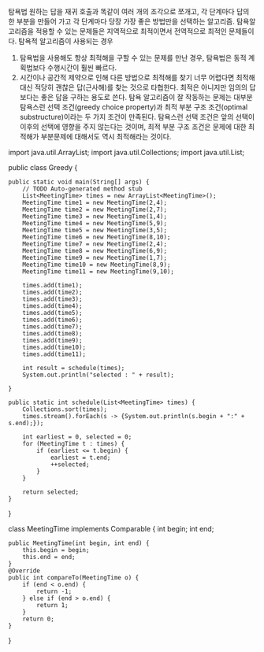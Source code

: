 탐욕법
원하는 답을 재귀 호출과 똑같이 여러 개의 조각으로 쪼개고, 각 단계마다 답의 한 부분을 만들어 가고 각 단계마다 당장 가장 좋은 방법만을 선택하는 알고리즘.
탐욕알고리즘을 적용할 수 있는 문제들은 지역적으로 최적이면서 전역적으로 최적인 문제들이다.
탐욕적 알고리즘이 사용되는 경우
1. 탐욕법을 사용해도 항상 최적해을 구할 수 있는 문제를 만난 경우, 탐욕법은 동적 계획법보다 수행시간이 훨씬 빠르다.
2. 시간이나 공간적 제약으로 인해 다른 방법으로 최적해를 찾기 너무 어렵다면 최적해 대신 적당히 괜찮은 답(근사해)를 찾는 것으로 타협한다. 최적은 아니지만 임의의 답보다는 좋은 답을 구하는 용도로 쓴다.
탐욕 알고리즘이 잘 작동하는 문제는 대부분 탐욕스런 선택 조건(greedy choice property)과 최적 부분 구조 조건(optimal substructure)이라는 두 가지 조건이 만족된다. 탐욕스런 선택 조건은 앞의 선택이 이후의 선택에 영향을 주지 않는다는 것이며, 최적 부분 구조 조건은 문제에 대한 최적해가 부분문제에 대해서도 역시 최적해라는 것이다.

import java.util.ArrayList;
import java.util.Collections;
import java.util.List;

public class Greedy {

	public static void main(String[] args) {
		// TODO Auto-generated method stub
		List<MeetingTime> times = new ArrayList<MeetingTime>();
		MeetingTime time1 = new MeetingTime(2,4);
		MeetingTime time2 = new MeetingTime(2,7);
		MeetingTime time3 = new MeetingTime(1,4);
		MeetingTime time4 = new MeetingTime(5,9);
		MeetingTime time5 = new MeetingTime(3,5);
		MeetingTime time6 = new MeetingTime(8,10);
		MeetingTime time7 = new MeetingTime(2,4);
		MeetingTime time8 = new MeetingTime(6,9);
		MeetingTime time9 = new MeetingTime(1,7);
		MeetingTime time10 = new MeetingTime(8,9);
		MeetingTime time11 = new MeetingTime(9,10);
		
		times.add(time1);
		times.add(time2);
		times.add(time3);
		times.add(time4);
		times.add(time5);
		times.add(time6);
		times.add(time7);
		times.add(time8);
		times.add(time9);
		times.add(time10);
		times.add(time11);
		
		int result = schedule(times);
		System.out.println("selected : " + result);

	}

	public static int schedule(List<MeetingTime> times) {
		Collections.sort(times);
		times.stream().forEach(s -> {System.out.println(s.begin + ":" + s.end);});
		
		int earliest = 0, selected = 0;
		for (MeetingTime t : times) {
			if (earliest <= t.begin) {
				earliest = t.end;
				++selected;
			}
		}
		
		return selected;
	}
	
}

class MeetingTime implements Comparable<MeetingTime> {
	int begin;
	int end;
	
	public MeetingTime(int begin, int end) {
		this.begin = begin;
		this.end = end;
	}
	@Override
	public int compareTo(MeetingTime o) {
		if (end < o.end) {
			return -1;
		} else if (end > o.end) {
			return 1;
		}
		return 0;
	}
}
